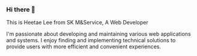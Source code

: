### Hi there 👋

This is Heetae Lee from SK M&Service, A Web Developer

I'm passionate about developing and maintaining various web applications and systems. 
I enjoy finding and implementing technical solutions to provide users with more efficient and convenient experiences.

<!--
**heetae-L/heetae-L** is a ✨ _special_ ✨ repository because its `README.md` (this file) appears on your GitHub profile.

Here are some ideas to get you started:

- 🔭 I’m currently working on ...
- 🌱 I’m currently learning ...
- 👯 I’m looking to collaborate on ...
- 🤔 I’m looking for help with ...
- 💬 Ask me about ...
- 📫 How to reach me: ...
- 😄 Pronouns: ...
- ⚡ Fun fact: ...
-->
